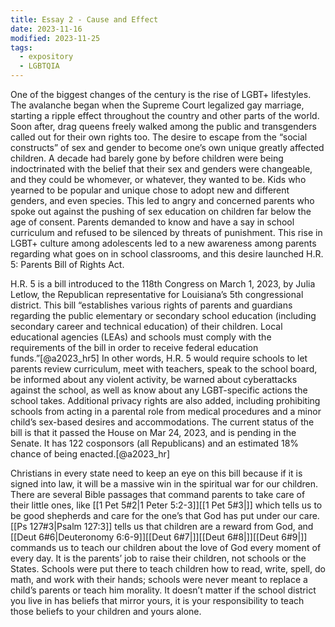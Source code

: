 ```yaml
---
title: Essay 2 - Cause and Effect
date: 2023-11-16
modified: 2023-11-25
tags:
  - expository
  - LGBTQIA
---
```


One of the biggest changes of the century is the rise of LGBT+ lifestyles. The avalanche began when the Supreme Court legalized gay marriage, starting a ripple effect throughout the country and other parts of the world. Soon after, drag queens freely walked among the public and transgenders called out for their own rights too. The desire to escape from the “social constructs” of sex and gender to become one’s own unique greatly affected children. A decade had barely gone by before children were being indoctrinated with the belief that their sex and genders were changeable, and they could be whomever, or whatever, they wanted to be. Kids who yearned to be popular and unique chose to adopt new and different genders, and even species. This led to angry and concerned parents who spoke out against the pushing of sex education on children far below the age of consent. Parents demanded to know and have a say in school curriculum and refused to be silenced by threats of punishment. This rise in LGBT+ culture among adolescents led to a new awareness among parents regarding what goes on in school classrooms, and this desire launched H.R. 5: Parents Bill of Rights Act.

H.R. 5 is a bill introduced to the 118th Congress on March 1, 2023, by Julia Letlow, the Republican representative for Louisiana’s 5th congressional district. This bill “establishes various rights of parents and guardians regarding the public elementary or secondary school education (including secondary career and technical education) of their children. Local educational agencies (LEAs) and schools must comply with the requirements of the bill in order to receive federal education funds.”[@a2023_hr5] In other words, H.R. 5 would require schools to let parents review curriculum, meet with teachers, speak to the school board, be informed about any violent activity, be warned about cyberattacks against the school, as well as know about any LGBT-specific actions the school takes. Additional privacy rights are also added, including prohibiting schools from acting in a parental role from medical procedures and a minor child’s sex-based desires and accommodations. The current status of the bill is that it passed the House on Mar 24, 2023, and is pending in the Senate. It has 122 cosponsors (all Republicans) and an estimated 18% chance of being enacted.[@a2023_hr]

Christians in every state need to keep an eye on this bill because if it is signed into law, it will be a massive win in the spiritual war for our children. There are several Bible passages that command parents to take care of their little ones, like [[1 Pet 5#2|1 Peter 5:2-3]][[1 Pet 5#3|]] which tells us to be good shepherds and care for the one’s that God has put under our care. [[Ps 127#3|Psalm 127:3]] tells us that children are a reward from God, and [[Deut 6#6|Deuteronomy 6:6-9]][[Deut 6#7|]][[Deut 6#8|]][[Deut 6#9|]] commands us to teach our children about the love of God every moment of every day. It is the parents’ job to raise their children, not schools or the States. Schools were put there to teach children how to read, write, spell, do math, and work with their hands; schools were never meant to replace a child’s parents or teach him morality. It doesn’t matter if the school district you live in has beliefs that mirror yours, it is your responsibility to teach those beliefs to your children and yours alone.
